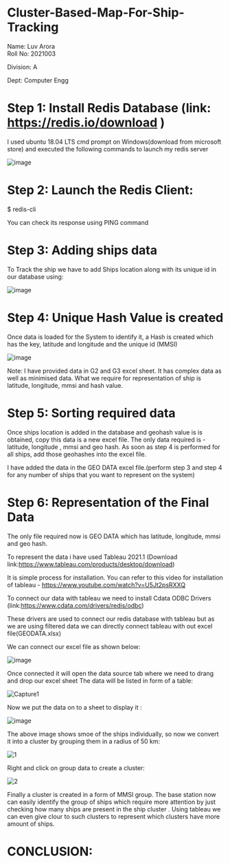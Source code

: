 # Cluster-Based-Map-For-Ship-Tracking
Name: Luv Arora   
Roll No: 2021003 

Division: A

Dept: Computer Engg

# **Step 1**: Install Redis Database (link: https://redis.io/download )

I used ubuntu 18.04 LTS cmd prompt on Windows(download from microsoft store) and executed the following commands to launch my redis server

![image](https://user-images.githubusercontent.com/81869471/115849322-65f0aa80-a442-11eb-97b0-4f452d7cc5ce.png)

# **Step 2**: Launch the Redis Client:

$ redis-cli

You can check its response using PING command

# **Step 3**: Adding ships data

To Track the ship we have to add Ships location along with its unique id in our database using:

![image](https://user-images.githubusercontent.com/81869471/115852178-6c345600-a445-11eb-91fc-00cb43814266.png)

# **Step 4**: Unique Hash Value is created

Once data is loaded for the System to identify it, a Hash is created which has the key, latitude and longitude and the unique id (MMSI)

![image](https://user-images.githubusercontent.com/81869471/115852416-b0275b00-a445-11eb-9c77-183c3619374e.png)

Note:
I have provided data in G2 and G3 excel sheet. It has complex data as well as minimised data.
What we require for representation of ship is latitude, longitude, mmsi and hash value.

# **Step 5**: Sorting required data

Once ships location is added in the database and geohash value is is obtained, copy this data is a new excel file.
The only data required is - latitude, longitude , mmsi and geo hash.
As soon as step 4 is performed for all ships, add those geohashes into the excel file.

I have added the data in the GEO DATA excel file.(perform step 3 and step 4 for any number of ships that you want to represent on the system) 

# **Step 6**: Representation of the Final Data

The only file required now is GEO DATA which has latitude, longitude, mmsi and geo hash.

To represent the data i have used Tableau 2021.1 (Download link:https://www.tableau.com/products/desktop/download)

It is simple process for installation. You can refer to this video for installation of tableau - https://www.youtube.com/watch?v=U5Jt2psRXXQ

To connect our data with tableau we need to install Cdata ODBC Drivers (link:https://www.cdata.com/drivers/redis/odbc)

These drivers are used to connect our redis database with tableau but as we are using filtered data we can directly connect tableau with out excel file(GEODATA.xlsx)

We can connect our excel file as shown below:

![image](https://user-images.githubusercontent.com/81869471/115988693-7dfa3280-a5d8-11eb-96c2-2f5c6609b17d.png)

Once connected it will open the data source tab where we need to drang and drop our excel sheet
The data will be listed in form of a table:

![Capture1](https://user-images.githubusercontent.com/81869471/115989009-b6e6d700-a5d9-11eb-878f-bbe06ae5cd74.PNG)

Now we put the data on to a sheet to display it :

![image](https://user-images.githubusercontent.com/81869471/116189937-5bd2f280-a747-11eb-8ce6-369a8c237c0a.png)

The above image shows smoe of the ships individually, so now we convert it into a cluster by grouping them in a radius of 50 km:

![1](https://user-images.githubusercontent.com/81869471/116190160-c08e4d00-a747-11eb-9f4c-475f9bec8d23.png)

Right and click on group data to create a cluster:

![2](https://user-images.githubusercontent.com/81869471/116190269-f29faf00-a747-11eb-9e76-e1e26a7efe40.png)

Finally a cluster is created in a form of MMSI group. The base station now can easily identify the group of ships which require more attention by just checking how many ships are present in the ship cluster . Using tableau we can even give clour to such clusters to represent which clusters have more amount of ships.

# CONCLUSION:


